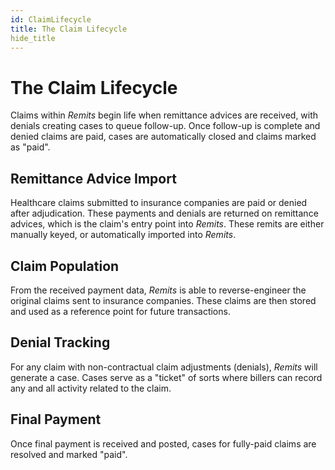 ```yaml
---
id: ClaimLifecycle
title: The Claim Lifecycle
hide_title
---
```


# **The Claim Lifecycle**
Claims within *Remits* begin life when remittance advices are received, with denials creating cases to queue follow-up.  Once follow-up is complete and denied claims are paid, cases are automatically closed and claims marked as "paid".

## Remittance Advice Import
Healthcare claims submitted to insurance companies are paid or denied after adjudication.  These payments and denials are returned on remittance advices, which is the claim's entry point into *Remits*.  These remits are either manually keyed, or automatically imported into *Remits*.  

## Claim Population
From the received payment data, *Remits* is able to reverse-engineer the original claims sent to insurance companies.  These claims are then stored and used as a reference point for future transactions.

## Denial Tracking
For any claim with non-contractual claim adjustments (denials), *Remits* will generate a case.  Cases serve as a "ticket" of sorts where billers can record any and all activity related to the claim.
<!-- 
## Claim Resubmission
After denials are handled and corrected claims submitted, claim status is updated in *Remits* and the response form the insurer is waited on. -->

## Final Payment
Once final payment is received and posted, cases for fully-paid claims are resolved and marked "paid".